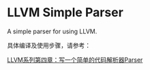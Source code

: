 # LLVM Simple Parser

A simple parser for using LLVM.

具体编译及使用步骤，请参考：

[LLVM系列第四章：写一个简单的代码解析器Parser](https://blog.csdn.net/Zhanglin_Wu/article/details/125057470)
